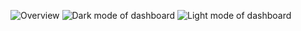 ![Overview](https://github.com/user-attachments/assets/f3fbc8be-a525-46ce-aaee-305edeb034bc)
![Dark mode of dashboard](https://github.com/user-attachments/assets/34d0847f-1136-428a-a792-1ff46b2b0cf5)
![Light mode of dashboard](https://github.com/user-attachments/assets/51b7074a-ac72-44b6-b27b-38a6d9eb56de)
